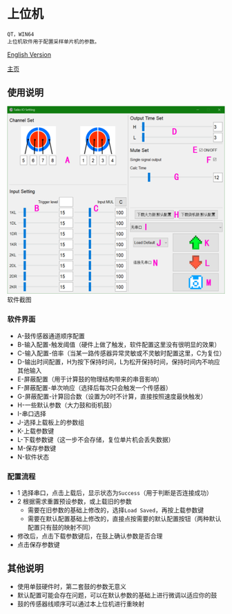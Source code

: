 # 上位机
    QT，WIN64  
    上位机软件用于配置采样单片机的参数。  

[English Version](./README_EN.md)  

[主页](../)  


## 使用说明

![软件截图](./img/img.png  "软件截图")
软件截图  

### 软件界面

- A-鼓传感器通道顺序配置
- B-输入配置-触发阈值（硬件上做了触发，软件配置这里没有很明显的效果）
- C-输入配置-倍率（当某一路传感器异常灵敏或不灵敏时配置这里，C为复位）
- D-输出时间配置，H为按下保持时间，L为松开保持时间，保持时间内不响应其他输入
- E-屏蔽配置（用于计算鼓的物理结构带来的串音影响）
- F-屏蔽配置-单次响应（选择后每次只会触发一个传感器）
- G-屏蔽配置-计算回合数（设置为0时不计算，直接按照速度最快触发）
- H-一些默认参数（大力鼓和街机鼓）
- I-串口选择
- J-选择上载板上的参数组
- K-上载参数键
- L-下载参数键（这一步不会存储，复位单片机会丢失数据）
- M-保存参数键
- N-软件状态

### 配置流程

- 1 选择串口，点击上载后，显示状态为`Success`（用于判断是否连接成功）
- 2 根据需求重置预设参数，或上载旧的参数
    - 需要在旧参数的基础上修改的，选择`Load Saved`，再按上载参数键
    - 需要在默认配置基础上修改的，直接点按需要的默认配置按钮（两种默认配置只有鼓的映射不同）
- 修改后，点击下载参数键后，在鼓上确认参数是否合理
- 点击保存参数键


## 其他说明
- 使用单鼓硬件时，第二套鼓的参数无意义
- 默认配置可能会存在问题，可以在默认参数的基础上进行微调以适应你的鼓
- 鼓的传感器线顺序可以通过本上位机进行重映射

